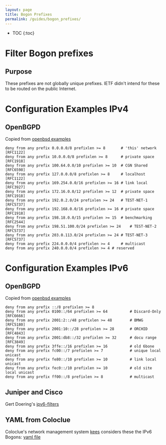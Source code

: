 ```yaml
---
layout: page
title: Bogon Prefixes
permalink: /guides/bogon_prefixes/
---
```


* TOC
{:toc}

# Filter Bogon prefixes

## Purpose

These prefixes are not globally unique prefixes. IETF didn't intend for
these to be routed on the public Internet.

# Configuration Examples IPv4

## OpenBGPD

Copied from [openbsd examples](https://github.com/openbsd/src/blob/master/etc/examples/bgpd.conf#L97-L109)

```
deny from any prefix 0.0.0.0/8 prefixlen >= 8		# 'this' network [RFC1122]
deny from any prefix 10.0.0.0/8 prefixlen >= 8		# private space [RFC1918]
deny from any prefix 100.64.0.0/10 prefixlen >= 10	# CGN Shared [RFC6598]
deny from any prefix 127.0.0.0/8 prefixlen >= 8 	# localhost [RFC1122]
deny from any prefix 169.254.0.0/16 prefixlen >= 16	# link local [RFC3927]
deny from any prefix 172.16.0.0/12 prefixlen >= 12	# private space [RFC1918]
deny from any prefix 192.0.2.0/24 prefixlen >= 24	# TEST-NET-1 [RFC5737]
deny from any prefix 192.168.0.0/16 prefixlen >= 16	# private space [RFC1918]
deny from any prefix 198.18.0.0/15 prefixlen >= 15	# benchmarking [RFC2544]
deny from any prefix 198.51.100.0/24 prefixlen >= 24	# TEST-NET-2 [RFC5737]
deny from any prefix 203.0.113.0/24 prefixlen >= 24	# TEST-NET-3 [RFC5737]
deny from any prefix 224.0.0.0/4 prefixlen >= 4 	# multicast
deny from any prefix 240.0.0.0/4 prefixlen >= 4 # reserved
```

# Configuration Examples IPv6

## OpenBGPD

Copied from [openbsd examples](https://github.com/openbsd/src/blob/master/etc/examples/bgpd.conf#L111-L121)

```
deny from any prefix ::/8 prefixlen >= 8
deny from any prefix 0100::/64 prefixlen >= 64          # Discard-Only [RFC6666]
deny from any prefix 2001:2::/48 prefixlen >= 48        # BMWG [RFC5180]
deny from any prefix 2001:10::/28 prefixlen >= 28       # ORCHID [RFC4843]
deny from any prefix 2001:db8::/32 prefixlen >= 32      # docu range [RFC3849]
deny from any prefix 3ffe::/16 prefixlen >= 16          # old 6bone
deny from any prefix fc00::/7 prefixlen >= 7            # unique local unicast
deny from any prefix fe80::/10 prefixlen >= 10          # link local unicast
deny from any prefix fec0::/10 prefixlen >= 10          # old site local unicast
deny from any prefix ff00::/8 prefixlen >= 8            # multicast
```

## Juniper and Cisco

Gert Doering's [ipv6-filters](https://www.space.net/~gert/RIPE/ipv6-filters.html)

## YAML from Coloclue

Coloclue's network management system [kees](https://github.com/coloclue/kees) considers these the IPv6 Bogons: [yaml file](https://github.com/coloclue/kees/blob/master/vars/generic.yml#L70-L156)
